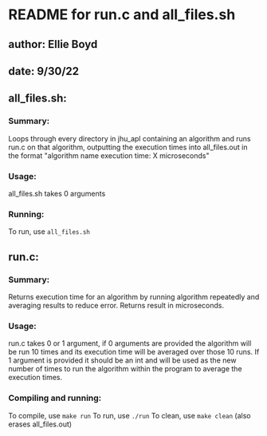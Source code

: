 # README for run.c and all\_files.sh
## author: Ellie Boyd
## date: 9/30/22


## all\_files.sh:
### Summary:
Loops through every directory in jhu\_apl containing an algorithm and runs run.c on that algorithm, outputting the execution times into all\_files.out in the format "algorithm name execution time: X microseconds"

### Usage:
all\_files.sh takes 0 arguments

### Running:
To run, use `all_files.sh`


## run.c:
### Summary:
Returns execution time for an algorithm by running algorithm repeatedly and averaging results to reduce error. Returns result in microseconds.

### Usage:
run.c takes 0 or 1 argument, if 0 arguments are provided the algorithm will be run 10 times and its execution time will be averaged over those 10 runs. If 1 argument is provided it should be an int and will be used as the new number of times to run the algorithm within the program to average the execution times. 

### Compiling and running:
To compile, use `make run`
To run, use `./run`
To clean, use `make clean` (also erases all\_files.out)

